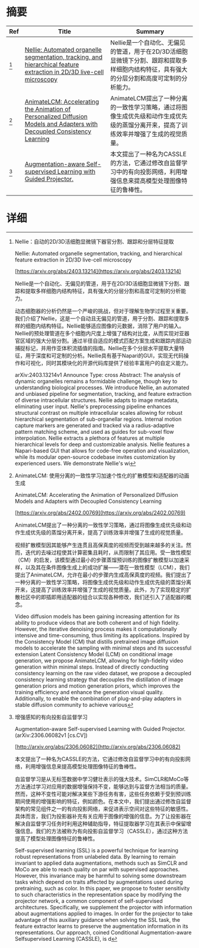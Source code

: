 # 摘要

| Ref | Title | Summary |
| --- | --- | --- |
| [^1] | [Nellie: Automated organelle segmentation, tracking, and hierarchical feature extraction in 2D/3D live-cell microscopy](https://arxiv.org/abs/2403.13214) | Nellie是一个自动化、无偏见的管道，用于在2D/3D活细胞显微镜下分割、跟踪和提取多样细胞内结构特征，具有强大的分层分割和高度可定制的分析能力。 |
| [^2] | [AnimateLCM: Accelerating the Animation of Personalized Diffusion Models and Adapters with Decoupled Consistency Learning](https://arxiv.org/abs/2402.00769) | AnimateLCM提出了一种分离的一致性学习策略，通过将图像生成优先级和动作生成优先级的蒸馏分离开来，提高了训练效率并增强了生成的视觉质量。 |
| [^3] | [Augmentation-aware Self-supervised Learning with Guided Projector.](http://arxiv.org/abs/2306.06082) | 本文提出了一种名为CASSLE的方法，它通过修改自监督学习中的有向投影网络，利用增强信息来提高模型处理图像特征的鲁棒性。 |

# 详细

[^1]: Nellie：自动的2D/3D活细胞显微镜下器官分割、跟踪和分层特征提取

    Nellie: Automated organelle segmentation, tracking, and hierarchical feature extraction in 2D/3D live-cell microscopy

    [https://arxiv.org/abs/2403.13214](https://arxiv.org/abs/2403.13214)

    Nellie是一个自动化、无偏见的管道，用于在2D/3D活细胞显微镜下分割、跟踪和提取多样细胞内结构特征，具有强大的分层分割和高度可定制的分析能力。

    

    动态细胞器的分析仍然是一个严峻的挑战，但对于理解生物学过程至关重要。我们介绍了Nellie，这是一个自动且无偏见的管道，用于分割、跟踪和提取多样的细胞内结构特征。Nellie能够适应图像的元数据，消除了用户的输入。Nellie的预处理管道在多个细胞内尺度上增强了结构对比度，从而实现对亚器官区域的强大分层分割。通过半径自适应的模式匹配方案生成和跟踪内部运动捕捉标记，并用作亚体积流插值的指南。Nellie在多个分层水平提取大量特征，用于深度和可定制的分析。Nellie具有基于Napari的GUI，实现无代码操作和可视化，同时其模块化的开源代码库提供了经验丰富用户的自定义能力。

    arXiv:2403.13214v1 Announce Type: cross  Abstract: The analysis of dynamic organelles remains a formidable challenge, though key to understanding biological processes. We introduce Nellie, an automated and unbiased pipeline for segmentation, tracking, and feature extraction of diverse intracellular structures. Nellie adapts to image metadata, eliminating user input. Nellie's preprocessing pipeline enhances structural contrast on multiple intracellular scales allowing for robust hierarchical segmentation of sub-organellar regions. Internal motion capture markers are generated and tracked via a radius-adaptive pattern matching scheme, and used as guides for sub-voxel flow interpolation. Nellie extracts a plethora of features at multiple hierarchical levels for deep and customizable analysis. Nellie features a Napari-based GUI that allows for code-free operation and visualization, while its modular open-source codebase invites customization by experienced users. We demonstrate Nellie's wi
    
[^2]: AnimateLCM: 使用分离的一致性学习加速个性化的扩散模型和适配器的动画生成

    AnimateLCM: Accelerating the Animation of Personalized Diffusion Models and Adapters with Decoupled Consistency Learning

    [https://arxiv.org/abs/2402.00769](https://arxiv.org/abs/2402.00769)

    AnimateLCM提出了一种分离的一致性学习策略，通过将图像生成优先级和动作生成优先级的蒸馏分离开来，提高了训练效率并增强了生成的视觉质量。

    

    视频扩散模型因其能够产生连贯且高保真度的视频而受到越来越多的关注。然而，迭代的去噪过程使其计算密集且耗时，从而限制了其应用。受一致性模型（CM）的启发，该模型通过最小的步骤蒸馏预训练的图像扩散模型以加速采样，以及其在条件图像生成上的成功扩展——潜在一致性模型（LCM），我们提出了AnimateLCM，允许在最小的步骤内生成高保真度的视频。我们提出了一种分离的一致性学习策略，将图像生成优先级和动作生成优先级的蒸馏分离开来，这提高了训练效率并增强了生成的视觉质量。此外，为了实现稳定的扩散社区中的即插即用适配器的组合以实现各种修改，我们还引入了适配器的概念。

    Video diffusion models has been gaining increasing attention for its ability to produce videos that are both coherent and of high fidelity. However, the iterative denoising process makes it computationally intensive and time-consuming, thus limiting its applications. Inspired by the Consistency Model (CM) that distills pretrained image diffusion models to accelerate the sampling with minimal steps and its successful extension Latent Consistency Model (LCM) on conditional image generation, we propose AnimateLCM, allowing for high-fidelity video generation within minimal steps. Instead of directly conducting consistency learning on the raw video dataset, we propose a decoupled consistency learning strategy that decouples the distillation of image generation priors and motion generation priors, which improves the training efficiency and enhance the generation visual quality. Additionally, to enable the combination of plug-and-play adapters in stable diffusion community to achieve various 
    
[^3]: 增强感知的有向投影自监督学习

    Augmentation-aware Self-supervised Learning with Guided Projector. (arXiv:2306.06082v1 [cs.CV])

    [http://arxiv.org/abs/2306.06082](http://arxiv.org/abs/2306.06082)

    本文提出了一种名为CASSLE的方法，它通过修改自监督学习中的有向投影网络，利用增强信息来提高模型处理图像特征的鲁棒性。

    

    自监督学习是从无标签数据中学习健壮表示的强大技术。SimCLR和MoCo等方法通过学习对应用的数据增强保持不变，能够达到与监督方法相当的质量。然而，这种不变性可能对解决某些下游任务有害，这些任务依赖于受到预训练期间使用的增强影响的特征，例如颜色。在本文中，我们提出通过修改自监督架构的常见组件之一的有向投影网络，来促进表示空间对这些特征的敏感性。具体而言，我们为投影器补充有关应用于图像的增强的信息。为了让投影器在解决自监督学习任务时利用这种辅助指导，特征提取器学习在其表示中保留增强信息。我们的方法被称为有向投影自监督学习（CASSLE），通过这种方法提高了模型处理图像特征的鲁棒性。

    Self-supervised learning (SSL) is a powerful technique for learning robust representations from unlabeled data. By learning to remain invariant to applied data augmentations, methods such as SimCLR and MoCo are able to reach quality on par with supervised approaches. However, this invariance may be harmful to solving some downstream tasks which depend on traits affected by augmentations used during pretraining, such as color. In this paper, we propose to foster sensitivity to such characteristics in the representation space by modifying the projector network, a common component of self-supervised architectures. Specifically, we supplement the projector with information about augmentations applied to images. In order for the projector to take advantage of this auxiliary guidance when solving the SSL task, the feature extractor learns to preserve the augmentation information in its representations. Our approach, coined Conditional Augmentation-aware Selfsupervised Learning (CASSLE), is d
    

